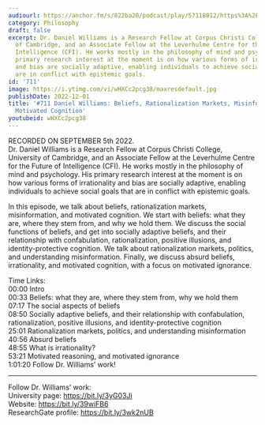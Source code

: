 ```yaml
---
audiourl: https://anchor.fm/s/822ba20/podcast/play/57118012/https%3A%2F%2Fd3ctxlq1ktw2nl.cloudfront.net%2Fstaging%2F2022-8-5%2Fe79ee1b9-8811-61aa-cb17-b558c949b182.m4a
category: Philosophy
draft: false
excerpt: Dr. Daniel Williams is a Research Fellow at Corpus Christi College, University
  of Cambridge, and an Associate Fellow at the Leverhulme Centre for the Future of
  Intelligence (CFI). He works mostly in the philosophy of mind and psychology. His
  primary research interest at the moment is on how various forms of irrationality
  and bias are socially adaptive, enabling individuals to achieve social goals that
  are in conflict with epistemic goals.
id: '711'
image: https://i.ytimg.com/vi/wHXCc2pcg38/maxresdefault.jpg
publishDate: 2022-12-01
title: '#711 Daniel Williams: Beliefs, Rationalization Markets, Misinformation, and
  Motivated Cognition'
youtubeid: wHXCc2pcg38
---
```

<div class="timelinks">

RECORDED ON SEPTEMBER 5th 2022.  
Dr. Daniel Williams is a Research Fellow at Corpus Christi College, University of Cambridge, and an Associate Fellow at the Leverhulme Centre for the Future of Intelligence (CFI). He works mostly in the philosophy of mind and psychology. His primary research interest at the moment is on how various forms of irrationality and bias are socially adaptive, enabling individuals to achieve social goals that are in conflict with epistemic goals.

In this episode, we talk about beliefs, rationalization markets, misinformation, and motivated cognition. We start with beliefs: what they are, where they stem from, and why we hold them. We discuss the social functions of beliefs, and get into socially adaptive beliefs, and their relationship with confabulation, rationalization, positive illusions, and identity-protective cognition. We talk about rationalization markets, politics, and understanding misinformation. Finally, we discuss absurd beliefs, irrationality, and motivated cognition, with a focus on motivated ignorance. 

Time Links:  
<time>00:00</time> Intro  
<time>00:33</time> Beliefs: what they are, where they stem from, why we hold them  
<time>07:17</time> The social aspects of beliefs  
<time>08:50</time> Socially adaptive beliefs, and their relationship with confabulation, rationalization, positive illusions, and identity-protective cognition  
<time>25:01</time> Rationalization markets, politics, and understanding misinformation  
<time>40:56</time> Absurd beliefs  
<time>48:55</time> What is irrationality?  
<time>53:21</time> Motivated reasoning, and motivated ignorance  
<time>1:01:20</time> Follow Dr. Williams’ work!

---

Follow Dr. Williams’ work:  
University page: https://bit.ly/3yG03Ji  
Website: https://bit.ly/39wiFB6  
ResearchGate profile: https://bit.ly/3wk2nUB
</div>

